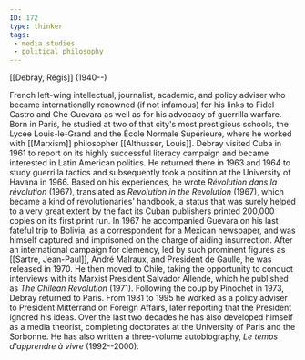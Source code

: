 ```yaml
---
ID: 172
type: thinker
tags: 
 - media studies
 - political philosophy
---
```


[[Debray, Régis]]
 (1940--)


French left-wing intellectual, journalist, academic, and policy adviser
who became internationally renowned (if not infamous) for his links to
Fidel Castro and Che Guevara as well as for his advocacy of guerrilla
warfare. Born in Paris, he studied at two of that city's most
prestigious schools, the Lycée Louis-le-Grand and the École Normale
Supérieure, where he worked with
[[Marxism]] philosopher
[[Althusser, Louis]]. Debray
visited Cuba in 1961 to report on its highly successful literacy
campaign and became interested in Latin American politics. He returned
there in 1963 and 1964 to study guerrilla tactics and subsequently took
a position at the University of Havana in 1966. Based on his
experiences, he wrote *Révolution dans la révolution* (1967), translated
as *Revolution in the Revolution* (1967), which became a kind of
revolutionaries' handbook, a status that was surely helped to a very
great extent by the fact its Cuban publishers printed 200,000 copies on
its first print run. In 1967 he accompanied Guevara on his last fateful
trip to Bolivia, as a correspondent for a Mexican newspaper, and was
himself captured and imprisoned on the charge of aiding insurrection.
After an international campaign for clemency, led by such prominent
figures as [[Sartre, Jean-Paul]], André Malraux, and
President de Gaulle, he was released in 1970. He then moved to Chile,
taking the opportunity to conduct interviews with its Marxist President
Salvador Allende, which he published as *The Chilean Revolution* (1971).
Following the coup by Pinochet in 1973, Debray returned to Paris. From
1981 to 1995 he worked as a policy adviser to President Mitterrand on
Foreign Affairs, later reporting that the President ignored his ideas.
Over the last two decades he has also developed himself as a media
theorist, completing doctorates at the University of Paris and the
Sorbonne. He has also written a three-volume autobiography, *Le temps
d'apprendre à vivre* (1992--2000).
